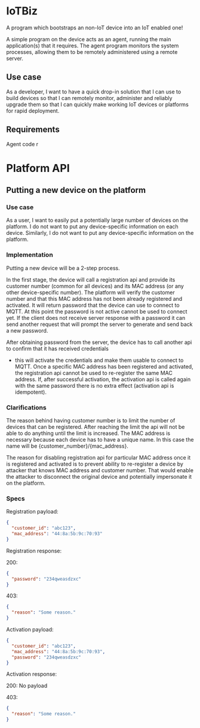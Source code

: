 # IoTBiz

A program which bootstraps an non-IoT device into an IoT enabled one!

A simple program on the device acts as an agent, running the main application(s) that it requires. The agent program
monitors the system processes, allowing them to be remotely administered using a remote server.

## Use case

As a developer, I want to have a quick drop-in solution that I can use to build devices so that I can remotely monitor,
administer and reliably upgrade them so that I can quickly make working IoT devices or platforms for rapid deployment.

## Requirements

Agent code r

# Platform API

## Putting a new device on the platform

### Use case

As a user, I want to easily put a potentially large number of devices on the platform. I do not want to put any
device-specific information on each device. Similarly, I do not want to put any device-specific information on the
platform.

### Implementation

Putting a new device will be a 2-step process.

In the first stage, the device will call a registration api and provide its customer number (common for all devices) and
its MAC address (or any other device-specific number). The platform will verify the customer number and that this MAC
address has not been already registered and activated. It will return password that the device can use to connect to
MQTT. At this point the password is not active cannot be used to connect yet. If the client does not receive server
response with a password it can send another request that will prompt the server to generate and send back a new
password.

After obtaining password from the server, the device has to call another api to confirm that it has received credentials
- this will activate the credentials and make them usable to connect to MQTT. Once a specific MAC address has been
registered and activated, the registration api cannot be used to re-register the same MAC address. If, after successful
activation, the activation api is called again with the same password there is no extra effect (activation api is
idempotent).

### Clarifications

The reason behind having customer number is to limit the number of devices that can be registered. After reaching the
limit the api will not be able to do anything until the limit is increased. The MAC address is necessary because each
device has to have a unique name. In this case the name will be {customer_number}/{mac_address}.

The reason for disabling registration api for particular MAC address once it is registered and activated is to prevent
ability to re-register a device by attacker that knows MAC address and customer number. That would enable the
attacker to disconnect the original device and potentially impersonate it on the platform.

### Specs

Registration payload:

```json
{
  "customer_id": "abc123",
  "mac_address": "44:8a:5b:9c:70:93"
}
```

Registration response:

200:

```json
{
  "password": "234qweasdzxc"
}
```

403:

```json
{
  "reason": "Some reason."
}
```

Activation payload:

```json
{
  "customer_id": "abc123",
  "mac_address": "44:8a:5b:9c:70:93",
  "password": "234qweasdzxc"
}
```

Activation response:

200: No payload

403:

```json
{
  "reason": "Some reason."
}
```
